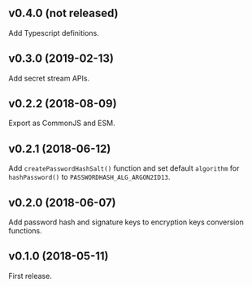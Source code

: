 ## v0.4.0 (not released)

Add Typescript definitions.

## v0.3.0 (2019-02-13)

Add secret stream APIs.

## v0.2.2 (2018-08-09)

Export as CommonJS and ESM.

## v0.2.1 (2018-06-12)

Add `createPasswordHashSalt()` function and set default `algorithm` for `hashPassword()` to `PASSWORDHASH_ALG_ARGON2ID13`.

## v0.2.0 (2018-06-07)

Add password hash and signature keys to encryption keys conversion functions.

## v0.1.0 (2018-05-11)

First release.
